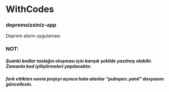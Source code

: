 # WithCodes

### depremsizsiniz-app

Deprem alarm uygulaması

### NOT:

##### Şuanki kodlar taslağın oluşması için karışık şekilde yazılmış olabilir. Zamanla kod iyiliştirmeleri yapılacaktır.

##### fork ettikten sonra projeyi açınca hata alanlar "pubspec.yaml" dosyasını güncellesin.

